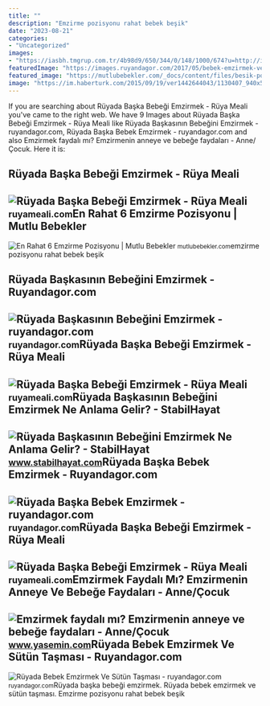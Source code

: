 ```yaml
---
title: ""
description: "Emzirme pozisyonu rahat bebek beşik"
date: "2023-08-21"
categories:
- "Uncategorized"
images:
- "https://iasbh.tmgrup.com.tr/4b98d9/650/344/0/148/1000/674?u=http://i.sabah.com.tr/sbh/2017/08/08/doganin-mucizesi-anne-sutu-1502179942717.jpg"
featuredImage: "https://images.ruyandagor.com/2017/05/bebek-emzirmek-ve-sutun-tasmasi-2217.jpg"
featured_image: "https://mutlubebekler.com/_docs/content/files/besik-pozisyonu-rahat-emzirme-pozisyonudur(1).jpg"
image: "https://im.haberturk.com/2015/09/19/ver1442644043/1130407_940x531.jpg"
---
```


If you are searching about Rüyada Başka Bebeği Emzirmek - Rüya Meali you've came to the right web. We have 9 Images about Rüyada Başka Bebeği Emzirmek - Rüya Meali like Rüyada Başkasının Bebeğini Emzirmek - ruyandagor.com, Rüyada Başka Bebek Emzirmek - ruyandagor.com and also Emzirmek faydalı mı? Emzirmenin anneye ve bebeğe faydaları - Anne/Çocuk. Here it is:

Rüyada Başka Bebeği Emzirmek - Rüya Meali
-----------------------------------------

 ![Rüyada Başka Bebeği Emzirmek - Rüya Meali](https://iasbh.tmgrup.com.tr/4b98d9/650/344/0/148/1000/674?u=http://i.sabah.com.tr/sbh/2017/08/08/doganin-mucizesi-anne-sutu-1502179942717.jpg) <small>ruyameali.com</small>En Rahat 6 Emzirme Pozisyonu | Mutlu Bebekler
---------------------------------------------

 ![En Rahat 6 Emzirme Pozisyonu | Mutlu Bebekler](https://mutlubebekler.com/_docs/content/files/besik-pozisyonu-rahat-emzirme-pozisyonudur(1).jpg) <small>mutlubebekler.com</small>emzirme pozisyonu rahat bebek beşik

Rüyada Başkasının Bebeğini Emzirmek - Ruyandagor.com
----------------------------------------------------

 ![Rüyada Başkasının Bebeğini Emzirmek - ruyandagor.com](https://images.ruyandagor.com/2017/04/baskasinin-bebegini-emzirmek-1845.jpg) <small>ruyandagor.com</small>Rüyada Başka Bebeği Emzirmek - Rüya Meali
-----------------------------------------

 ![Rüyada Başka Bebeği Emzirmek - Rüya Meali](https://im.haberturk.com/2015/09/19/ver1442644043/1130407_940x531.jpg) <small>ruyameali.com</small>Rüyada Başkasının Bebeğini Emzirmek Ne Anlama Gelir? - StabilHayat
------------------------------------------------------------------

 ![Rüyada Başkasının Bebeğini Emzirmek Ne Anlama Gelir? - StabilHayat](https://www.stabilhayat.com/wp-content/uploads/2020/03/rüyada-bebek-emzirmek.jpg) <small>www.stabilhayat.com</small>Rüyada Başka Bebek Emzirmek - Ruyandagor.com
--------------------------------------------

 ![Rüyada Başka Bebek Emzirmek - ruyandagor.com](https://images.ruyandagor.com/2017/04/baska-bebek-emzirmek-2035.jpg) <small>ruyandagor.com</small>Rüyada Başka Bebeği Emzirmek - Rüya Meali
-----------------------------------------

 ![Rüyada Başka Bebeği Emzirmek - Rüya Meali](http://ruyameali.com/wp-content/uploads/2030/02/1-2-1140x642.jpeg) <small>ruyameali.com</small>Emzirmek Faydalı Mı? Emzirmenin Anneye Ve Bebeğe Faydaları - Anne/Çocuk
-----------------------------------------------------------------------

 ![Emzirmek faydalı mı? Emzirmenin anneye ve bebeğe faydaları - Anne/Çocuk](https://i20.haber7.net/resize/1300x731/haber/haber7/photos/2021/13/emzirmek_faydali_mi_emzirmenin_anneye_ve_bebege_faydalari_1617528494_601.jpg) <small>www.yasemin.com</small>Rüyada Bebek Emzirmek Ve Sütün Taşması - Ruyandagor.com
-------------------------------------------------------

 ![Rüyada Bebek Emzirmek Ve Sütün Taşması - ruyandagor.com](https://images.ruyandagor.com/2017/05/bebek-emzirmek-ve-sutun-tasmasi-2217.jpg) <small>ruyandagor.com</small>Rüyada başka bebeği emzirmek. Rüyada bebek emzirmek ve sütün taşması. Emzirme pozisyonu rahat bebek beşik
